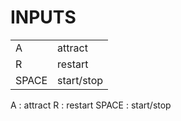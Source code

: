 # INPUTS
<table>
  <tr>
    <td>A</td>
    <td>attract</td>
  </tr>
  <tr>
    <td>R</td>
    <td>restart</td>
  </tr>
  <tr>
    <td>SPACE</td>
    <td>start/stop</td>
  </tr>
</table>
A : attract
R : restart
SPACE : start/stop

